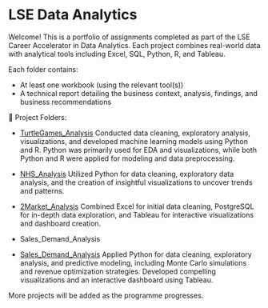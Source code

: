 # LSE Data Analytics
Welcome! This is a portfolio of assignments completed as part of the LSE Career Accelerator in Data Analytics. Each project combines real-world data with analytical tools including Excel, SQL, Python, R, and Tableau.

Each folder contains:
- At least one workbook (using the relevant tool(s))
- A technical report detailing the business context, analysis, findings, and business recommendations

📂 Project Folders:
- [TurtleGames_Analysis](./TurtleGames_Analysis) 
Conducted data cleaning, exploratory analysis, visualizations, and developed machine learning models using Python and R. Python was primarily used for EDA and visualizations, while both Python and R were applied for modeling and data preprocessing.

- [NHS_Analysis](./NHS_Analysis)
Utilized Python for data cleaning, exploratory data analysis, and the creation of insightful visualizations to uncover trends and patterns.

- [2Market_Analysis](./2Market_Analysis)
Combined Excel for initial data cleaning, PostgreSQL for in-depth data exploration, and Tableau for interactive visualizations and dashboard creation.

- Sales_Demand_Analysis
- [Sales_Demand_Analysis](./Sales_Demand_Analysis) 
Applied Python for data cleaning, exploratory analysis, and predictive modeling, including Monte Carlo simulations and revenue optimization strategies. Developed compelling visualizations and an interactive dashboard using Tableau.

More projects will be added as the programme progresses.
